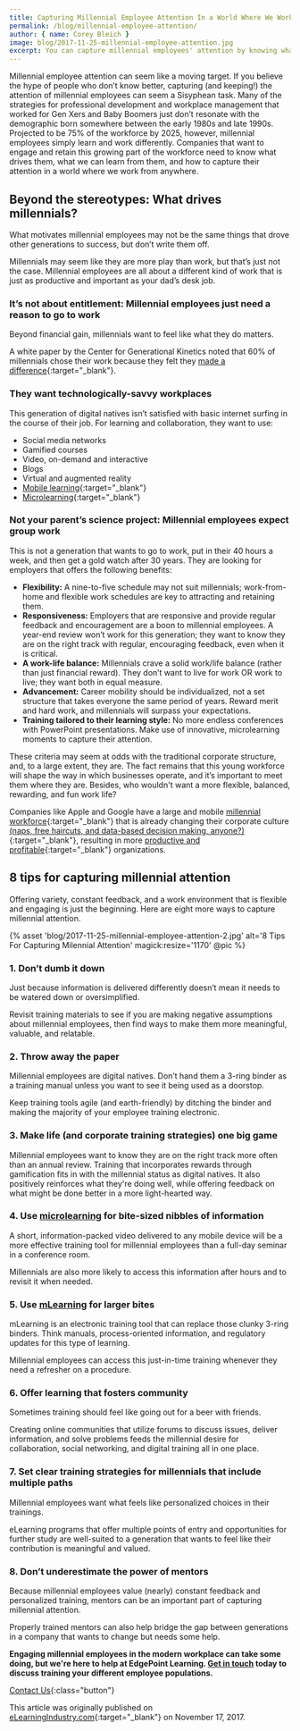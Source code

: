 ```yaml
---
title: Capturing Millennial Employee Attention In a World Where We Work from Anywhere
permalink: /blog/millennial-employee-attention/
author: { name: Corey Bleich }
image: blog/2017-11-25-millennial-employee-attention.jpg
excerpt: You can capture millennial employees' attention by knowing what drives them, what you can learn from them, and how to capture their attention in a world where we work from anywhere.
---
```


Millennial employee attention can seem like a moving target. If you believe the hype of people who don’t know better, capturing (and keeping!) the attention of millennial employees can seem a Sisyphean task. Many of the strategies for professional development and workplace management that worked for Gen Xers and Baby Boomers just don’t resonate with the demographic born somewhere between the early 1980s and late 1990s. Projected to be 75% of the workforce by 2025, however, millennial employees simply learn and work differently. Companies that want to engage and retain this growing part of the workforce need to know what drives them, what we can learn from them, and how to capture their attention in a world where we work from anywhere.

## Beyond the stereotypes: What drives millennials?

What motivates millennial employees may not be the same things that drove other generations to success, but don’t write them off.

Millennials may seem like they are more play than work, but that’s just not the case. Millennial employees are all about a different kind of work that is just as productive and important as your dad’s desk job.

### It’s not about entitlement: Millennial employees just need a reason to go to work

Beyond financial gain, millennials want to feel like what they do matters.

A white paper by the Center for Generational Kinetics noted that 60% of millennials chose their work because they felt they [made a difference](http://bestplacestoworkmillennials.com/UserFiles/File/Unlocking%20Millennial%20Talent%202015.pdf){:target="_blank"}.

### They want technologically-savvy workplaces

This generation of digital natives isn’t satisfied with basic internet surfing in the course of their job. For learning and collaboration, they want to use:

*  Social media networks
*  Gamified courses
*  Video, on-demand and interactive
*  Blogs
*  Virtual and augmented reality
*  [Mobile learning](/blog/what-is-mlearning/){:target="_blank"}
*  [Microlearning](/blog/types-of-microlearning/){:target="_blank"}

### Not your parent’s science project: Millennial employees expect group work

This is not a generation that wants to go to work, put in their 40 hours a week, and then get a gold watch after 30 years. They are looking for employers that offers the following benefits:

*  <strong>Flexibility:</strong> A nine-to-five schedule may not suit millennials; work-from-home and flexible work schedules are key to attracting and retaining them.
*  <strong>Responsiveness:</strong> Employers that are responsive and provide regular feedback and encouragement are a boon to millennial employees. A year-end review won’t work for this generation; they want to know they are on the right track with regular, encouraging feedback, even when it is critical.
*  <strong>A work-life balance:</strong> Millennials crave a solid work/life balance (rather than just financial reward). They don’t want to live for work OR work to live; they want both in equal measure.
*  <strong>Advancement:</strong> Career mobility should be individualized, not a set structure that takes everyone the same period of years. Reward merit and hard work, and millennials will surpass your expectations.
*  <strong>Training tailored to their learning style:</strong> No more endless conferences with PowerPoint presentations. Make use of innovative, microlearning moments to capture their attention.

These criteria may seem at odds with the traditional corporate structure, and, to a large extent, they are. The fact remains that this young workforce will shape the way in which businesses operate, and it’s important to meet them where they are. Besides, who wouldn't want a more flexible, balanced, rewarding, and fun work life?

Companies like Apple and Google have a large and mobile [millennial workforce](https://www.pwc.com/m1/en/services/consulting/documents/millennials-at-work.pdf){:target="_blank"} that is already changing their corporate culture [(naps, free haircuts, and data-based decision making, anyone?)](https://blog.kissmetrics.com/googles-culture-of-success/){:target="_blank"}, resulting in more [productive and profitable](https://www.fastcompany.com/3068771/how-employees-at-apple-and-google-are-more-productive){:target="_blank"} organizations.

## 8 tips for capturing millennial attention

Offering variety, constant feedback, and a work environment that is flexible and engaging is just the beginning. Here are eight more ways to capture millennial attention.

{% asset 'blog/2017-11-25-millennial-employee-attention-2.jpg'
   alt='8 Tips For Capturing Milennial Attention'
  magick:resize='1170' @pic %}


### 1. Don’t dumb it down
Just because information is delivered differently doesn’t mean it needs to be watered down or oversimplified.

Revisit training materials to see if you are making negative assumptions about millennial employees, then find ways to make them more meaningful, valuable, and relatable.

### 2. Throw away the paper

Millennial employees are digital natives. Don’t hand them a 3-ring binder as a training manual unless you want to see it being used as a doorstop.

Keep training tools agile (and earth-friendly) by ditching the binder and making the majority of your employee training electronic.

### 3. Make life (and corporate training strategies) one big game

Millennial employees want to know they are on the right track more often than an annual review.
Training that incorporates rewards through gamification fits in with the millennial status as digital natives. It also positively reinforces what they're doing well, while offering feedback on what might be done better in a more light-hearted way.

### 4. Use [microlearning](/blog/microlearning) for bite-sized nibbles of information

A short, information-packed video delivered to any mobile device will be a more effective training tool for millennial employees than a full-day seminar in a conference room.

Millennials are also more likely to access this information after hours and to revisit it when needed.

### 5. Use [mLearning](/blog/what-is-mlearning/) for larger bites

mLearning is an electronic training tool that can replace those clunky 3-ring binders. Think manuals, process-oriented information, and regulatory updates for this type of learning.

Millennial employees can access this just-in-time training whenever they need a refresher on a procedure.

### 6. Offer learning that fosters community

Sometimes training should feel like going out for a beer with friends.

Creating online communities that utilize forums to discuss issues, deliver information, and solve problems feeds the millennial desire for collaboration, social networking, and digital training all in one place.

### 7. Set clear training strategies for millennials that include multiple paths
Millennial employees want what feels like personalized choices in their trainings.

eLearning programs that offer multiple points of entry and opportunities for further study are well-suited to a generation that wants to feel like their contribution is meaningful and valued.

### 8. Don’t underestimate the power of mentors

Because millennial employees value (nearly) constant feedback and personalized training, mentors can be an important part of capturing millennial attention.

Properly trained mentors can also help bridge the gap between generations in a company that wants to change but needs some help.

<strong>Engaging millennial employees in the modern workplace can take some doing, but we're here to help at EdgePoint Learning. [Get in touch](/contact/) today to discuss training your different employee populations.</strong>

[Contact Us](/contact/ ){:class="button"}


This article was originally published on [eLearningIndustry.com](https://elearningindustry.com/capturing-millennial-employee-attention-microdistilleries-microlearning-8-ways){:target="_blank"} on November 17, 2017.
